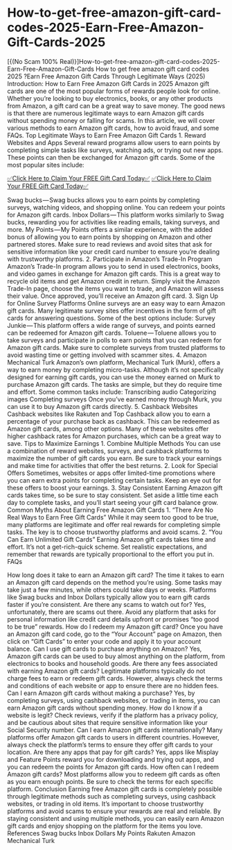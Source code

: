 # How-to-get-free-amazon-gift-card-codes-2025-Earn-Free-Amazon-Gift-Cards-2025
[{(No Scam 100% Real)}]How-to-get-free-amazon-gift-card-codes-2025-Earn-Free-Amazon-Gift-Cards
How to get free amazon gift card codes 2025 ?Earn Free Amazon Gift Cards Through Legitimate Ways (2025) Introduction: How to Earn Free Amazon Gift Cards in 2025 Amazon gift cards are one of the most popular forms of rewards people look for online. Whether you’re looking to buy electronics, books, or any other products from Amazon, a gift card can be a great way to save money. The good news is that there are numerous legitimate ways to earn Amazon gift cards without spending money or falling for scams. In this article, we will cover various methods to earn Amazon gift cards, how to avoid fraud, and some FAQs. Top Legitimate Ways to Earn Free Amazon Gift Cards 1. Reward Websites and Apps Several reward programs allow users to earn points by completing simple tasks like surveys, watching ads, or trying out new apps. These points can then be exchanged for Amazon gift cards. Some of the most popular sites include:

[✅Click Here to Claim Your FREE Gift Card Today✅](https://hubverify.com/cl/?o=674f3445bc375)
[✅Click Here to Claim Your FREE Gift Card Today✅](https://hubverify.com/cl/?o=674f3445bc375)

Swag bucks — Swag bucks allows you to earn points by completing surveys, watching videos, and shopping online. You can redeem your points for Amazon gift cards. Inbox Dollars — This platform works similarly to Swag bucks, rewarding you for activities like reading emails, taking surveys, and more. My Points — My Points offers a similar experience, with the added bonus of allowing you to earn points by shopping on Amazon and other partnered stores. Make sure to read reviews and avoid sites that ask for sensitive information like your credit card number to ensure you’re dealing with trustworthy platforms. 2. Participate in Amazon’s Trade-In Program Amazon’s Trade-In program allows you to send in used electronics, books, and video games in exchange for Amazon gift cards. This is a great way to recycle old items and get Amazon credit in return. Simply visit the Amazon Trade-In page, choose the items you want to trade, and Amazon will assess their value. Once approved, you’ll receive an Amazon gift card. 3. Sign Up for Online Survey Platforms Online surveys are an easy way to earn Amazon gift cards. Many legitimate survey sites offer incentives in the form of gift cards for answering questions. Some of the best options include: Survey Junkie — This platform offers a wide range of surveys, and points earned can be redeemed for Amazon gift cards. Toluene — Toluene allows you to take surveys and participate in polls to earn points that you can redeem for Amazon gift cards. Make sure to complete surveys from trusted platforms to avoid wasting time or getting involved with scammer sites. 4. Amazon Mechanical Turk Amazon’s own platform, Mechanical Turk (Murk), offers a way to earn money by completing micro-tasks. Although it’s not specifically designed for earning gift cards, you can use the money earned on Murk to purchase Amazon gift cards. The tasks are simple, but they do require time and effort. Some common tasks include: Transcribing audio Categorizing images Completing surveys Once you’ve earned money through Murk, you can use it to buy Amazon gift cards directly. 5. Cashback Websites Cashback websites like Rakuten and Top Cashback allow you to earn a percentage of your purchase back as cashback. This can be redeemed as Amazon gift cards, among other options. Many of these websites offer higher cashback rates for Amazon purchases, which can be a great way to save. Tips to Maximize Earnings 1. Combine Multiple Methods You can use a combination of reward websites, surveys, and cashback platforms to maximize the number of gift cards you earn. Be sure to track your earnings and make time for activities that offer the best returns. 2. Look for Special Offers Sometimes, websites or apps offer limited-time promotions where you can earn extra points for completing certain tasks. Keep an eye out for these offers to boost your earnings. 3. Stay Consistent Earning Amazon gift cards takes time, so be sure to stay consistent. Set aside a little time each day to complete tasks, and you’ll start seeing your gift card balance grow. Common Myths About Earning Free Amazon Gift Cards 1. “There Are No Real Ways to Earn Free Gift Cards” While it may seem too good to be true, many platforms are legitimate and offer real rewards for completing simple tasks. The key is to choose trustworthy platforms and avoid scams. 2. “You Can Earn Unlimited Gift Cards” Earning Amazon gift cards takes time and effort. It’s not a get-rich-quick scheme. Set realistic expectations, and remember that rewards are typically proportional to the effort you put in. FAQs

How long does it take to earn an Amazon gift card? The time it takes to earn an Amazon gift card depends on the method you’re using. Some tasks may take just a few minutes, while others could take days or weeks. Platforms like Swag bucks and Inbox Dollars typically allow you to earn gift cards faster if you’re consistent.
Are there any scams to watch out for? Yes, unfortunately, there are scams out there. Avoid any platform that asks for personal information like credit card details upfront or promises “too good to be true” rewards.
How do I redeem my Amazon gift card? Once you have an Amazon gift card code, go to the “Your Account” page on Amazon, then click on “Gift Cards” to enter your code and apply it to your account balance.
Can I use gift cards to purchase anything on Amazon? Yes, Amazon gift cards can be used to buy almost anything on the platform, from electronics to books and household goods.
Are there any fees associated with earning Amazon gift cards? Legitimate platforms typically do not charge fees to earn or redeem gift cards. However, always check the terms and conditions of each website or app to ensure there are no hidden fees.
Can I earn Amazon gift cards without making a purchase? Yes, by completing surveys, using cashback websites, or trading in items, you can earn Amazon gift cards without spending money.
How do I know if a website is legit? Check reviews, verify if the platform has a privacy policy, and be cautious about sites that require sensitive information like your Social Security number.
Can I earn Amazon gift cards internationally? Many platforms offer Amazon gift cards to users in different countries. However, always check the platform’s terms to ensure they offer gift cards to your location.
Are there any apps that pay for gift cards? Yes, apps like Misplay and Feature Points reward you for downloading and trying out apps, and you can redeem the points for Amazon gift cards.
How often can I redeem Amazon gift cards? Most platforms allow you to redeem gift cards as often as you earn enough points. Be sure to check the terms for each specific platform. Conclusion Earning free Amazon gift cards is completely possible through legitimate methods such as completing surveys, using cashback websites, or trading in old items. It’s important to choose trustworthy platforms and avoid scams to ensure your rewards are real and reliable. By staying consistent and using multiple methods, you can easily earn Amazon gift cards and enjoy shopping on the platform for the items you love. References Swag bucks Inbox Dollars My Points Rakuten Amazon Mechanical Turk
